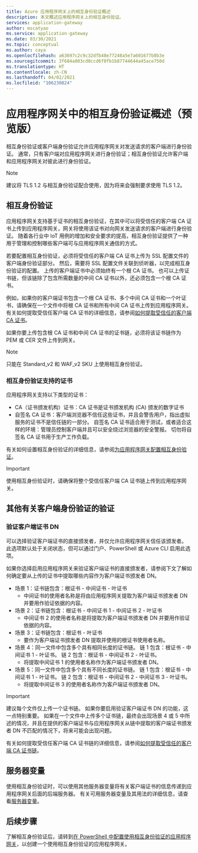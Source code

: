 ```yaml
---
title: Azure 应用程序网关上的相互身份验证概述
description: 本文概述应用程序网关上的相互身份验证。
services: application-gateway
author: mscatyao
ms.service: application-gateway
ms.date: 03/30/2021
ms.topic: conceptual
ms.author: caya
ms.openlocfilehash: a63697c2c9c32dfb48e77248a5e7a601677b8b3e
ms.sourcegitcommit: 3f684a803cd0ccd6f0fb1b87744644a45ace750d
ms.translationtype: HT
ms.contentlocale: zh-CN
ms.lasthandoff: 04/02/2021
ms.locfileid: "106230824"
---
```

# <a name="overview-of-mutual-authentication-with-application-gateway-preview"></a>应用程序网关中的相互身份验证概述（预览版）

相互身份验证或客户端身份验证允许应用程序网关对发送请求的客户端进行身份验证。 通常，只有客户端对应用程序网关进行身份验证；相互身份验证允许客户端和应用程序网关对彼此进行身份验证。 

> [!NOTE]
> 建议将 TLS 1.2 与相互身份验证配合使用，因为将来会强制要求使用 TLS 1.2。 

## <a name="mutual-authentication"></a>相互身份验证

应用程序网关支持基于证书的相互身份验证，在其中可以将受信任的客户端 CA 证书上传到应用程序网关，网关将使用该证书对向网关发送请求的客户端进行身份验证。 随着各行业中 IoT 用例的增加和安全要求的提高，相互身份验证提供了一种用于管理和控制哪些客户端可与应用程序网关通信的方式。 

若要配置相互身份验证，必须将受信任的客户端 CA 证书上传为 SSL 配置文件的客户端身份验证部分。 然后，需要将 SSL 配置文件关联到侦听器，以完成相互身份验证的配置。 上传的客户端证书中必须始终有一个根 CA 证书。 也可以上传证书链，但该链除了包含所需数量的中间 CA 证书以外，还必须包含一个根 CA 证书。 

例如，如果你的客户端证书包含一个根 CA 证书、多个中间 CA 证书和一个叶证书，请确保在一个文件中将根 CA 证书和所有中间 CA 证书上传到应用程序网关。 有关如何提取受信任客户端 CA 证书的详细信息，请参阅[如何提取受信任的客户端 CA 证书](./mutual-authentication-certificate-management.md)。

如果你要上传包含根 CA 证书和中间 CA 证书的证书链，必须将该证书链作为 PEM 或 CER 文件上传到网关。 

> [!NOTE] 
> 只能在 Standard_v2 和 WAF_v2 SKU 上使用相互身份验证。 

### <a name="certificates-supported-for-mutual-authentication"></a>相互身份验证支持的证书

应用程序网关支持以下类型的证书：

- CA（证书颁发机构）证书：CA 证书是证书颁发机构 (CA) 颁发的数字证书
- 自签名 CA 证书：客户端浏览器不信任这些证书，并且会警告用户，指出虚拟服务的证书不是信任链的一部分。 自签名 CA 证书适合用于测试，或者适合这样的环境：管理员控制客户端并且可以安全绕过浏览器的安全警报。 切勿将自签名 CA 证书用于生产工作负载。

有关如何设置相互身份验证的详细信息，请参阅[为应用程序网关配置相互身份验证](./mutual-authentication-portal.md)。

> [!IMPORTANT]
> 使用相互身份验证时，请确保将整个受信任客户端 CA 证书链上传到应用程序网关。 

## <a name="additional-client-authentication-validation"></a>其他有关客户端身份验证的验证

### <a name="verify-client-certificate-dn"></a>验证客户端证书 DN

可以选择验证客户端证书的直接颁发者，并仅允许应用程序网关信任该颁发者。 此选项默认处于关闭状态，但可以通过门户、PowerShell 或 Azure CLI 启用此选项。 

如果你选择启用应用程序网关来验证客户端证书的直接颁发者，请参阅下文了解如何确定要从上传的证书中提取哪些内容作为客户端证书颁发者 DN。 
* 场景 1：证书链包含：根证书 - 中间证书 - 叶证书 
    * 中间证书的使用者名称是将由应用程序网关提取为客户端证书颁发者 DN 并要用作验证依据的内容。 
* 场景 2：证书链包含：根证书 - 中间证书 1 - 中间证书 2 - 叶证书
    * 中间证书 2 的使用者名称是将提取为客户端证书颁发者 DN 并要用作验证依据的内容。 
* 场景 3：证书链包含：根证书 - 叶证书 
    * 要作为客户端证书颁发者 DN 提取并使用的根证书使用者名称。
* 场景 4：同一文件中包含多个具有相同长度的证书链。 链 1 包含：根证书 - 中间证书 1 - 叶证书。 链 2 包含：根证书 - 中间证书 2 - 叶证书。 
    * 将提取中间证书 1 的使用者名称作为客户端证书颁发者 DN。  
* 场景 5：同一文件中包含多个具有不同长度的证书链。 链 1 包含：根证书 - 中间证书 1 - 叶证书。 链 2 包含：根证书 - 中间证书 2 - 中间证书 3 - 叶证书。 
    * 将提取中间证书 3 的使用者名称作为客户端证书颁发者 DN。 

> [!IMPORTANT]
> 建议每个文件仅上传一个证书链。 如果你要启用验证客户端证书 DN 的功能，这一点特别重要。 如果在一个文件中上传多个证书链，最终会出现场景 4 或 5 中所述的情况，并且在提供的客户端证书与应用程序网关从链中提取的客户端证书颁发者 DN 不匹配的情况下，将来可能会出现问题。 

有关如何提取受信任客户端 CA 证书链的详细信息，请参阅[如何提取受信任的客户端 CA 证书链](./mutual-authentication-certificate-management.md)。

## <a name="server-variables"></a>服务器变量 

使用相互身份验证时，可以使用其他服务器变量将有关客户端证书的信息传递到应用程序网关后面的后端服务器。 有关可用服务器变量及其用法的详细信息，请查看[服务器变量](./rewrite-http-headers-url.md#mutual-authentication-server-variables-preview)。

## <a name="next-steps"></a>后续步骤

了解相互身份验证后，请转到[在 PowerShell 中配置使用相互身份验证的应用程序网关](./mutual-authentication-powershell.md)，以创建一个使用相互身份验证的应用程序网关。 

